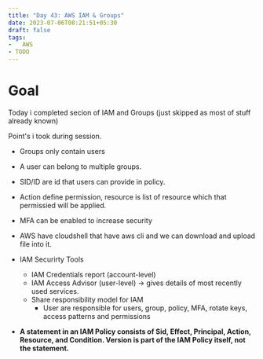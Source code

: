 ```yaml
---
title: "Day 43: AWS IAM & Groups"
date: 2023-07-06T08:21:51+05:30
draft: false
tags:
-   AWS
- TODO
---
```


# Goal

Today i completed secion of IAM and Groups (just skipped as most of stuff already known)

Point's i took during session.

-   Groups only contain users 
-   A user can belong to multiple groups. 
-   SID/ID are id that users can provide in policy.
-   Action define permission, resource is list of resource which that permissied will be applied.
-   MFA can be enabled to increase security
-   AWS have cloudshell that have aws cli and we can download and upload file into it.

- IAM Securirty Tools
  - IAM Credentials report (account-level)
  - IAM Access Advisor (user-level) -> gives details of most recently used services.
  - Share responsibility model for IAM
    - User are responsible for users, group, policy, MFA, rotate keys, access patterns and permissions

-   **A statement in an IAM Policy consists of Sid, Effect, Principal, Action, Resource, and Condition. Version is part of the IAM Policy itself, not the statement.**